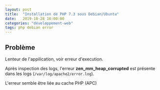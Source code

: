 ```yaml
---
layout: post
title:  "Installation de PHP 7.3 sous Debian/Ubuntu"
date:   2019-10-28 10:00:00
categories: "développement-web"
tags: php debian error
---
```


## Problème

Lenteur de l'appilication, voir erreur d'execution.

Après inspection des logs, l'erreur **zen_mm_heap_corrupted** est présente dans les logs (`/var/log/apache2/error.log`).

L'erreur semble être liée au cache PHP (APC)

